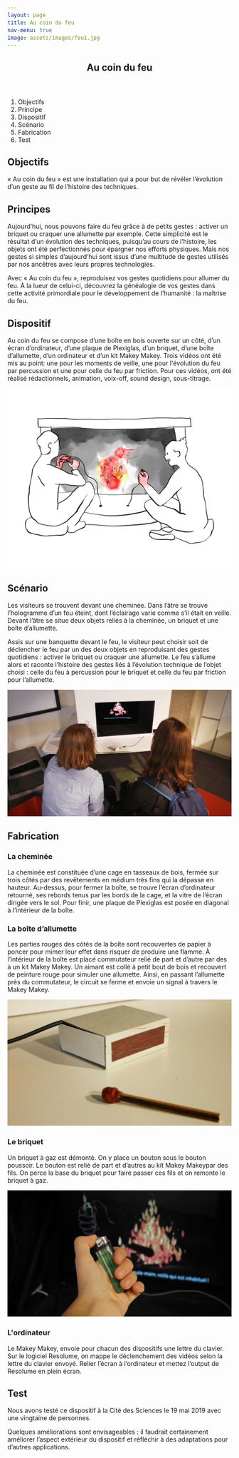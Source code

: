 ```yaml
---
layout: page
title: Au coin du feu
nav-menu: true
image: assets/images/feu1.jpg
---
```


<!-- Main -->
<div id="main" class="alt">

<!-- One -->
<section id="one">
	<div class="inner">
		<header class="major">
			<h1>Au coin du feu</h1>
		</header>
		<ol>
			<li>Objectifs</li>
			<li>Principe</li>
			<li>Dispositif</li>
			<li>Scénario</li>
			<li>Fabrication</li>
			<li>Test</li>
		</ol>

<!-- Content -->
<h2 id="content">Objectifs</h2>
<p>« Au coin du feu » est une installation qui a pour but de révéler l’évolution d’un geste au fil de l’histoire des techniques.</p>

<h2 id="content">Principes</h2>
<p>Aujourd’hui, nous pouvons faire du feu grâce à de petits gestes : activer un briquet ou craquer une allumette par exemple. Cette simplicité est le résultat d’un évolution des techniques, puisqu’au cours de l’histoire, les objets ont été perfectionnés pour épargner nos efforts physiques. Mais nos gestes si simples d’aujourd’hui sont issus d’une multitude de gestes utilisés par nos ancêtres avec leurs propres technologies.</p>
<p>Avec « Au coin du feu », reproduisez vos gestes quotidiens pour allumer du feu. À la lueur de celui-ci, découvrez la généalogie de vos gestes dans cette activité primordiale pour le développement de l’humanité : la maîtrise du feu.</p>

<h2 id="content">Dispositif</h2>
<p>Au coin du feu se compose d’une boîte en bois ouverte sur un côté, d’un écran d’ordinateur, d’une plaque de Plexiglas, d’un briquet, d’une boîte d’allumette, d’un ordinateur et d’un kit Makey Makey. Trois vidéos ont été mis au point: une pour les moments de veille, une pour l'évolution du feu par percussion et une pour celle du feu par friction. Pour ces vidéos, ont été réalisé rédactionnels, animation, voix-off, sound design, sous-titrage.</p>
<span class="image fit"><img src="assets/images/feu4.png" alt="Photo du dispositif" /></span>

<h2 id="content">Scénario</h2>
<p>Les visiteurs se trouvent devant une cheminée. Dans l’âtre se trouve l’hologramme d’un feu éteint, dont l’éclairage varie comme s’il était en veille. Devant l’âtre se situe deux objets reliés à la cheminée, un briquet et une boîte d’allumette.</p>
<p>Assis sur une banquette devant le feu, le visiteur peut choisir soit de déclencher le feu par un des deux objets en reproduisant des gestes quotidiens : activer le briquet ou craquer une allumette. Le feu s’allume alors et raconte l’histoire des gestes liés à l’évolution technique de l’objet choisi : celle du feu à percussion pour le briquet et celle du feu par friction pour l’allumette.</p>

<span class="image fit"><img src="assets/images/feu1.jpg" alt="Photo du dispositif" /></span>

<h2 id="content">Fabrication</h2>
<h3>La cheminée</h3>
<p>La cheminée est constituée d’une cage en tasseaux de bois, fermée sur trois côtés par des revêtements en médium très fins qui la dépasse en hauteur. Au-dessus, pour fermer la boîte, se trouve l’écran d’ordinateur retourné, ses rebords tenus par les bords de la cage, et la vitre de l’écran dirigée vers le sol. Pour finir, une plaque de Plexiglas est posée en diagonal à l’intérieur de la boîte.</p>
<h3>La boîte d’allumette</h3>
<p>Les parties rouges des côtés de la boîte sont recouvertes de papier à poncer pour mimer leur effet dans risquer de produire une flamme. À l’intérieur de la boîte est placé commutateur relié de part et d’autre par des à un kit Makey Makey. Un aimant est collé à petit bout de bois et recouvert de peinture rouge pour simuler une allumette. Ainsi, en passant l’allumette près du commutateur, le circuit se ferme et envoie un signal à travers le Makey Makey.</p>
<span class="image fit"><img src="assets/images/feu3.jpg" alt="Photo du dispositif" /></span>
<h3>Le briquet</h3>
<p>Un briquet à gaz est démonté. On y place un bouton sous le bouton poussoir. Le bouton est relié de part et d’autres au kit Makey Makeypar des fils. On perce la base du briquet pour faire passer ces fils et on remonte le briquet à gaz.</p>
<span class="image fit"><img src="assets/images/feu2.jpg" alt="Photo du dispositif" /></span>
<h3>L'ordinateur</h3>
<p>Le Makey Makey, envoie pour chacun des dispositifs une lettre du clavier. Sur le logiciel Resolume, on mappe le déclenchement des vidéos selon la lettre du clavier envoyé. Relier l’écran à l’ordinateur et mettez l’output de Resolume en plein écran.</p>

<h2 id="content">Test</h2>
<p>Nous avons testé ce dispositif à la Cité des Sciences le 19 mai 2019 avec une vingtaine de personnes.</p>
<p>Quelques améliorations sont envisageables : il faudrait certainement améliorer l’aspect extérieur du dispositif et réfléchir à des adaptations pour d’autres applications.</p>